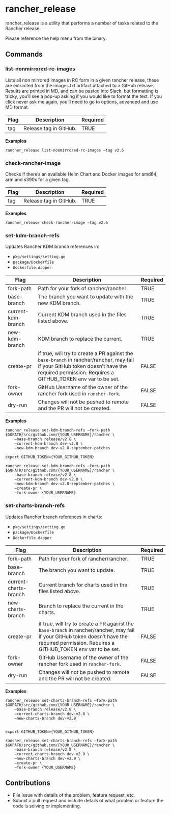 # rancher_release

rancher_release is a utility that performs a number of tasks related to the Rancher release.

Please reference the help menu from the binary.

## Commands

### list-nonmirrored-rc-images

Lists all non mirrored images in RC form in a given rancher release, these are extracted from the images.txt artifact attached to a GitHub release.  
Results are printed in MD, and can be pasted into Slack, but formatting is tricky, you’ll see a pop-up asking if you would like to format the text. If you click never ask me again, you’ll need to go to options, advanced and use MD format.

| **Flag** | **Description**        | **Required** |
| -------- | ---------------------- | ------------ |
| tag      | Release tag in GitHub. | TRUE         |

**Examples**

```
rancher_release list-nonmirrored-rc-images —tag v2.6
```

### check-rancher-image

Checks if there’s an available Helm Chart and Docker images for amd64, arm and s390x for a given tag.

| **Flag** | **Description**        | **Required** |
| -------- | ---------------------- | ------------ |
| tag      | Release tag in GitHub. | TRUE         |

**Examples**

```
rancher_release check-rancher-image —tag v2.6
```

### set-kdm-branch-refs

Updates Rancher KDM branch references in:

- `pkg/settings/setting.go`
- `package/Dockerfile`
- `Dockerfile.dapper`

| **Flag**           | **Description**                                                                                                                                                                               | **Required** |
| ------------------ | --------------------------------------------------------------------------------------------------------------------------------------------------------------------------------------------- | ------------ |
| fork-path          | Path for your fork of rancher/rancher.                                                                                                                                                        | TRUE         |
| base-branch        | The branch you want to update with the new KDM branch.                                                                                                                                        | TRUE         |
| current-kdm-branch | Current KDM branch used in the files listed above.                                                                                                                                            | TRUE         |
| new-kdm-branch     | KDM branch to replace the current.                                                                                                                                                            | TRUE         |
| create-pr          | if true, will try to create a PR against the `base-branch` in rancher/rancher, may fail if your GitHub token doesn’t have the required permission. Requires a GITHUB_TOKEN env var to be set. | FALSE        |
| fork-owner         | GitHub Username of the owner of the rancher fork used in `rancher-fork`.                                                                                                                      | FALSE        |
| dry-run            | Changes will not be pushed to remote and the PR will not be created.                                                                                                                          | FALSE        |

**Examples**

```
rancher_release set-kdm-branch-refs —fork-path $GOPATH/src/github.com/{YOUR_USERNAME}/rancher \
    —base-branch release/v2.8 \
    —current-kdm-branch dev-v2.8 \
    —new-kdm-branch dev-v2.8-september-patches
```

```
export GITHUB_TOKEN={YOUR_GITHUB_TOKEN}

rancher_release set-kdm-branch-refs —fork-path $GOPATH/src/github.com/{YOUR_USERNAME}/rancher \
    —base-branch release/v2.8 \
    —current-kdm-branch dev-v2.8 \
    —new-kdm-branch dev-v2.8-september-patches \
    —create-pr \
    —fork-owner {YOUR_USERNAME}
```

### set-charts-branch-refs

Updates Rancher branch references in charts:

- `pkg/settings/setting.go`
- `package/Dockerfile`
- `Dockerfile.dapper`

| **Flag**              | **Description**                                                                                                                                                                               | **Required** |
| --------------------- | --------------------------------------------------------------------------------------------------------------------------------------------------------------------------------------------- | ------------ |
| fork-path             | Path for your fork of rancher/rancher.                                                                                                                                                        | TRUE         |
| base-branch           | The branch you want to update.                                                                                                                                                                | TRUE         |
| current-charts-branch | Current branch for charts used in the files listed above.                                                                                                                                     | TRUE         |
| new-charts-branch     | Branch to replace the current in the charts.                                                                                                                                                  | TRUE         |
| create-pr             | if true, will try to create a PR against the `base-branch` in rancher/rancher, may fail if your GitHub token doesn’t have the required permission. Requires a GITHUB_TOKEN env var to be set. | FALSE        |
| fork-owner            | GitHub Username of the owner of the rancher fork used in `rancher-fork`.                                                                                                                      | FALSE        |
| dry-run               | Changes will not be pushed to remote and the PR will not be created.                                                                                                                          | FALSE        |

**Examples**

```
rancher_release set-charts-branch-refs —fork-path $GOPATH/src/github.com/{YOUR_USERNAME}/rancher \
    —base-branch release/v2.8 \
    —current-charts-branch dev-v2.8 \
    —new-charts-branch dev-v2.9
```

```

export GITHUB_TOKEN={YOUR_GITHUB_TOKEN}

rancher_release set-charts-branch-refs —fork-path $GOPATH/src/github.com/{YOUR_USERNAME}/rancher \
    —base-branch release/v2.8 \
    —current-charts-branch dev-v2.8 \
    —new-charts-branch dev-v2.9 \
    —create-pr \
    —fork-owner {YOUR_USERNAME}
```

## Contributions

- File Issue with details of the problem, feature request, etc.
- Submit a pull request and include details of what problem or feature the code is solving or implementing.